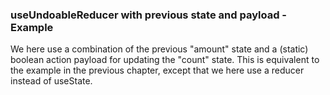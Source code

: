 ### useUndoableReducer with previous state and payload - Example

We here use a combination of the previous "amount" state and a (static) boolean action payload for updating the "count" state. This is equivalent to the example in the previous chapter, except that we here use a reducer instead of useState.
